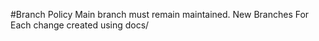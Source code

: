 #Branch Policy 
Main branch must remain maintained.
New Branches For Each change created using 
docs/<title> for updates of documentation.
change/<title> to fix bugs
feature/<title> for new features. 
# Pull Requests
Evaluate code before implimenting.
Include description for reference. 
Descriptive Titkes must be written.
#Code Style 
Keep code readable and clean.
Test befkre implementation. 
